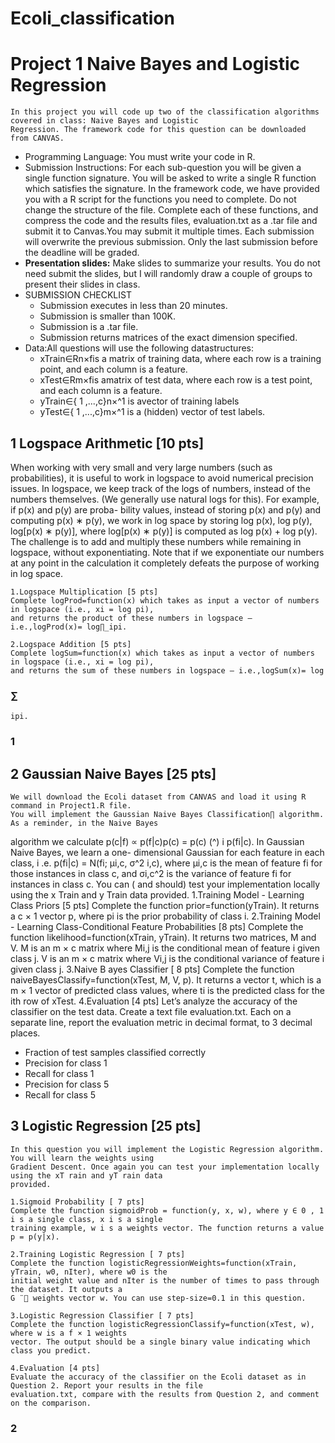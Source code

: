 # Ecoli_classification

# Project 1 Naive Bayes and Logistic Regression

```
In this project you will code up two of the classification algorithms covered in class: Naive Bayes and Logistic
Regression. The framework code for this question can be downloaded from CANVAS.
```
- Programming Language: You must write your code in R.
- Submission Instructions: For each sub-question you will be given a single function signature. You will
    be asked to write a single R function which satisfies the signature. In the framework code, we have
    provided you with a R script for the functions you need to complete. Do not change the structure of the file.
    Complete each of these functions, and compress the code and the results files, evaluation.txt as a .tar file
    and submit it to Canvas.You may submit it multiple times. Each submission will overwrite the previous
    submission. Only the last submission before the deadline will be graded.
- **Presentation slides:** Make slides to summarize your results. You do not need submit the slides, but I will
    randomly draw a couple of groups to present their slides in class.
- SUBMISSION CHECKLIST
    - Submission executes in less than 20 minutes.
    - Submission is smaller than 100K.
    - Submission is a .tar file.
    - Submission returns matrices of the exact dimension specified.
- Data:All questions will use the following datastructures:
    - xTrain∈Rn×fis a matrix of training data, where each row is a training point, and each column
       is a feature.
    - xTest∈Rm×fis amatrix of test data, where each row is a test point, and each column is a
       feature.
    - yTrain∈{ 1 ,...,c}n×^1 is avector of training labels
    - yTest∈{ 1 ,...,c}m×^1 is a (hidden) vector of test labels.

## 1 Logspace Arithmetic [10 pts]

When working with very small and very large numbers (such as probabilities), it is useful to work in logspace
to avoid numerical precision issues. In logspace, we keep track of the logs of numbers, instead of the
numbers themselves. (We generally use natural logs for this). For example, if p(x) and p(y) are proba-
bility values, instead of storing p(x) and p(y) and computing p(x) ∗ p(y), we work in log space by storing
log p(x), log p(y), log[p(x) ∗ p(y)], where log[p(x) ∗ p(y)] is computed as log p(x) + log p(y).
The challenge is to add and multiply these numbers while remaining in logspace, without exponentiating.
Note that if we exponentiate our numbers at any point in the calculation it completely defeats the purpose
of working in log space.

```
1.Logspace Multiplication [5 pts]
Complete logProd=function(x) which takes as input a vector of numbers in logspace (i.e., xi = log pi),
and returns the product of these numbers in logspace – i.e.,logProd(x)= log∏_ipi.

2.Logspace Addition [5 pts]
Complete logSum=function(x) which takes as input a vector of numbers in logspace (i.e., xi = log pi),
and returns the sum of these numbers in logspace – i.e.,logSum(x)= log
```
### ∑

```
ipi.
```
### 1


## 2 Gaussian Naive Bayes [25 pts]

```
We will download the Ecoli dataset from CANVAS and load it using R command in Project1.R file.
You will implement the Gaussian Naive Bayes Classification∏ algorithm. As a reminder, in the Naive Bayes
```
algorithm we calculate p(c|f) ∝ p(f|c)p(c) = p(c) (^) i p(fi|c). In Gaussian Naive Bayes, we learn a one-
dimensional Gaussian for each feature in each class, i .e. p(fi|c) = N(fi; μi,c, σ^2 i,c), where μi,c is the mean of
feature fi for those instances in class c, and σi,c^2 is the variance of feature fi for instances in class c. You can ( and
should) test your implementation locally using the x Train and y Train data provided.
1.Training Model - Learning Class Priors [5 pts]
Complete the function prior=function(yTrain). It returns a c × 1 vector p, where pi is the prior
probability of class i.
2.Training Model - Learning Class-Conditional Feature Probabilities [8 pts]
Complete the function likelihood=function(xTrain, yTrain). It returns two matrices, M and V. M
is an m × c matrix where Mi,j is the conditional mean of feature i given class j. V is an m × c
matrix where Vi,j is the conditional variance of feature i given class j.
3.Naive B ayes Classifier [ 8 pts]
Complete the function naiveBayesClassify=function(xTest, M, V, p). It returns a vector t, which is a
m × 1 vector of predicted class values, where ti is the predicted class for the ith row of xTest.
4.Evaluation [4 pts]
Let’s analyze the accuracy of the classifier on the test data. Create a text file evaluation.txt. Each on a
separate line, report the evaluation metric in decimal format, to 3 decimal places.

- Fraction of test samples classified correctly
- Precision for class 1
- Recall for class 1
- Precision for class 5
- Recall for class 5

## 3 Logistic Regression [25 pts]

```
In this question you will implement the Logistic Regression algorithm. You will learn the weights using
Gradient Descent. Once again you can test your implementation locally using the xT rain and yT rain data
provided.
```
```
1.Sigmoid Probability [ 7 pts]
Complete the function sigmoidProb = function(y, x, w), where y ∈ 0 , 1 i s a single class, x i s a single
training example, w i s a weights vector. The function returns a value p = p(y|x).
```
```
2.Training Logistic Regression [ 7 pts]
Complete the function logisticRegressionWeights=function(xTrain, yTrain, w0, nIter), where w0 is the
initial weight value and nIter is the number of times to pass through the dataset. It outputs a
G ̈  weights vector w. You can use step-size=0.1 in this question.
```
```
3.Logistic Regression Classifier [ 7 pts]
Complete the function logisticRegressionClassify=function(xTest, w), where w is a f × 1 weights
vector. The output should be a single binary value indicating which class you predict.
```
```
4.Evaluation [4 pts]
Evaluate the accuracy of the classifier on the Ecoli dataset as in Question 2. Report your results in the file
evaluation.txt, compare with the results from Question 2, and comment on the comparison.
```
### 2



